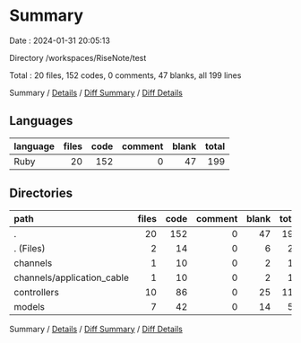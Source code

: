 # Summary

Date : 2024-01-31 20:05:13

Directory /workspaces/RiseNote/test

Total : 20 files,  152 codes, 0 comments, 47 blanks, all 199 lines

Summary / [Details](details.md) / [Diff Summary](diff.md) / [Diff Details](diff-details.md)

## Languages
| language | files | code | comment | blank | total |
| :--- | ---: | ---: | ---: | ---: | ---: |
| Ruby | 20 | 152 | 0 | 47 | 199 |

## Directories
| path | files | code | comment | blank | total |
| :--- | ---: | ---: | ---: | ---: | ---: |
| . | 20 | 152 | 0 | 47 | 199 |
| . (Files) | 2 | 14 | 0 | 6 | 20 |
| channels | 1 | 10 | 0 | 2 | 12 |
| channels/application_cable | 1 | 10 | 0 | 2 | 12 |
| controllers | 10 | 86 | 0 | 25 | 111 |
| models | 7 | 42 | 0 | 14 | 56 |

Summary / [Details](details.md) / [Diff Summary](diff.md) / [Diff Details](diff-details.md)